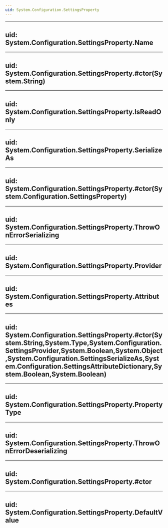 ```yaml
---
uid: System.Configuration.SettingsProperty
---
```


---
uid: System.Configuration.SettingsProperty.Name
---

---
uid: System.Configuration.SettingsProperty.#ctor(System.String)
---

---
uid: System.Configuration.SettingsProperty.IsReadOnly
---

---
uid: System.Configuration.SettingsProperty.SerializeAs
---

---
uid: System.Configuration.SettingsProperty.#ctor(System.Configuration.SettingsProperty)
---

---
uid: System.Configuration.SettingsProperty.ThrowOnErrorSerializing
---

---
uid: System.Configuration.SettingsProperty.Provider
---

---
uid: System.Configuration.SettingsProperty.Attributes
---

---
uid: System.Configuration.SettingsProperty.#ctor(System.String,System.Type,System.Configuration.SettingsProvider,System.Boolean,System.Object,System.Configuration.SettingsSerializeAs,System.Configuration.SettingsAttributeDictionary,System.Boolean,System.Boolean)
---

---
uid: System.Configuration.SettingsProperty.PropertyType
---

---
uid: System.Configuration.SettingsProperty.ThrowOnErrorDeserializing
---

---
uid: System.Configuration.SettingsProperty.#ctor
---

---
uid: System.Configuration.SettingsProperty.DefaultValue
---
